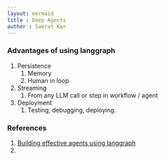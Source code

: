 ```yaml
---
layout: mermaid
title : Deep Agents
author : Samrat Kar
---
```


### Advantages of using langgraph
1. Persistence 
   1. Memory 
   2. Human in loop 
2. Streaming 
   1. From any LLM call or step in workflow / agent 
3. Deployment 
   1. Testing, debugging, deploying. 

### References 
1. [Building effective agents using langgraph](https://www.youtube.com/watch?v=aHCDrAbH_go)
2. 